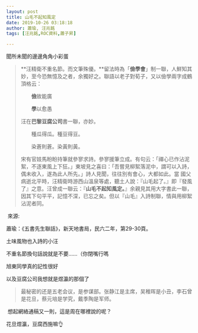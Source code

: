 ```yaml
---
layout: post
title: 山毛不起知風定
date: 2019-10-26 03:18:18
author: 蕭瑜, 汪兆銘
tags: [汪兆銘,ROC資料,蕭子昇]

---
```

聞所未聞的邊邊角角小彩蛋

> **汪精衛不重名節。而文筆殊優。**留法時為「**儉學會**」制一聯，人鮮知其妙，至今恐無憶及之者，余獨好之。聯語以老子對荀子，又以儉學兩字成鶴頂格云：
> 
> 　　**儉**故能廣
> 
> 　　**學**以愈愚
> 
> 汪在**巴黎豆腐公司**書一聯，亦妙。
> 
> 　　種瓜得瓜。種豆得豆。
> 
> 　　染蒼則蒼。染黃則黃。
> 
> 宋有官妓馬盼盼持筆就參寥求詩。參寥援筆立成。有句云：「禪心已作沾泥絮，不逐東風上下狂。」東坡見之喜曰：「吾嘗見柳絮落泥中，謂可以入詩，偶未收入，遂為此人所先。」詩人見聞，往往別有會心，大都如此。當 國父病逝北平時，汪精衛時游西山溫泉等處，聽土人說：『山毛起了。』即『發風了』之意。汪曾成一聯云：『**山毛不起知風定。**』余親見其用大字書此一聯，因其下句平平，記憶不深，已忘之矣。但以『山毛』入詩制聯，情與用柳絮沾泥者同。

 來源: 

蕭瑜：《五書先生聯話》，新天地書局，民六二年，第29-30頁。

土味風物也入詩的小汪

不重名節換句話說就是不要……（你閉嘴行嗎

旭東同學真的記性很好

以及豆腐公司我想就是煜瀛的那個了  

> 最秘密的还是五老会议，是参谋部。张静江是主席，吴稚晖是小丑，李石曾是花旦，蔡元培是学究，戴季陶是军师。

 想起網絡通稿又一則，這是周在哪裡說的呢？

花旦煜瀛，豆腐西施嘛👌
